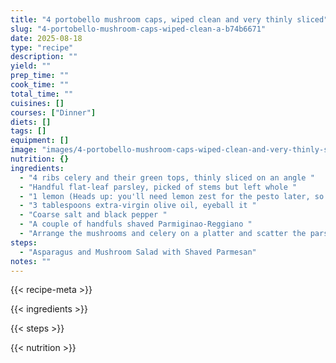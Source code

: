 ```yaml
---
title: "4 portobello mushroom caps, wiped clean and very thinly sliced"
slug: "4-portobello-mushroom-caps-wiped-clean-a-b74b6671"
date: 2025-08-18
type: "recipe"
description: ""
yield: ""
prep_time: ""
cook_time: ""
total_time: ""
cuisines: []
courses: ["Dinner"]
diets: []
tags: []
equipment: []
image: "images/4-portobello-mushroom-caps-wiped-clean-and-very-thinly-slice/hero.jpg"
nutrition: {}
ingredients:
  - "4 ribs celery and their green tops, thinly sliced on an angle "
  - "Handful flat-leaf parsley, picked of stems but left whole "
  - "1 lemon (Heads up: you'll need lemon zest for the pesto later, so zest and reserve before you cut this lemon to juice it for this salad.) "
  - "3 tablespoons extra-virgin olive oil, eyeball it "
  - "Coarse salt and black pepper "
  - "A couple of handfuls shaved Parmiginao-Reggiano "
  - "Arrange the mushrooms and celery on a platter and scatter the parsley leaves around. Squeeze the lemon juice evenly over the platter then liberally drizzle the salad with extra-virgin olive oil, about 3 tablespoons. Season the salad with salt and lots of black pepper and toss with your finger tips to combine. Using a vegetable peeler, shave cheese and scatter a couple of handfuls Parmigiano-Reggiano over the salad."
steps:
  - "Asparagus and Mushroom Salad with Shaved Parmesan"
notes: ""
---
```

{{< recipe-meta >}}

{{< ingredients >}}

{{< steps >}}

{{< nutrition >}}
